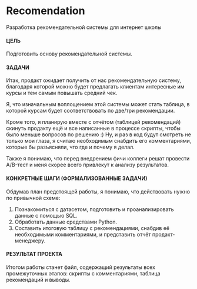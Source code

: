 # Recomendation
Разработка рекомендательной системы для интернет школы

#### ЦЕЛЬ
Подготовить основу рекомендательной системы.

#### ЗАДАЧИ
Итак, продакт ожидает получить от нас рекомендательную систему, благодаря которой можно будет предлагать клиентам интересные им курсы и тем самым повышать средний чек.

Я, что изначальным воплощением этой системы может стать таблица, в которой курсам будет соответствовать по две/три рекомендации.

Кроме того, я планирую вместе с отчётом (таблицей рекомендаций) скинуть продакту ещё и все написанные в процессе скрипты, чтобы было меньше вопросов по решению :) Ну, и раз в код будут смотреть не только мои глаза, я считаю необходимым снабдить его комментариями, которые бы разъясняли, что где и почему я делал.

Также я понимаю, что перед внедрением фичи коллеги решат провести A/B-тест и меня скорее всего привлекут к анализу результатов.


#### КОНКРЕТНЫЕ ШАГИ (ФОРМАЛИЗОВАННЫЕ ЗАДАЧИ)
Обдумав план предстоящей работы, я понимаю, что действовать нужно по привычной схеме:

1. Познакомиться с датасетом, подготовить и проанализировать данные с помощью SQL.
2. Обработать данные средствами Python.
3. Составить итоговую таблицу с рекомендациями, снабдив её необходимыми комментариями, и представить отчёт продакт-менеджеру.


#### РЕЗУЛЬТАТ ПРОЕКТА
Итогом работы станет файл, содержащий результаты всех промежуточных этапов: скрипты с комментариями, таблица рекомендаций и выводы.

